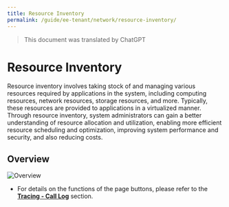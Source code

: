 ```yaml
---
title: Resource Inventory
permalink: /guide/ee-tenant/network/resource-inventory/
---
```


> This document was translated by ChatGPT

# Resource Inventory

Resource inventory involves taking stock of and managing various resources required by applications in the system, including computing resources, network resources, storage resources, and more. Typically, these resources are provided to applications in a virtualized manner. Through resource inventory, system administrators can gain a better understanding of resource allocation and utilization, enabling more efficient resource scheduling and optimization, improving system performance and security, and also reducing costs.

## Overview

![Overview](https://yunshan-guangzhou.oss-cn-beijing.aliyuncs.com/pub/pic/20230920650ac6b17b985.png)

- For details on the functions of the page buttons, please refer to the **[Tracing - Call Log](../tracing/call-log/)** section.